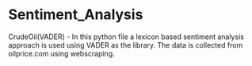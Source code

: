 # Sentiment_Analysis

CrudeOil(VADER) - In this python file a lexicon based sentiment analysis approach is used using VADER as the library. The data is collected from oilprice.com using webscraping.
